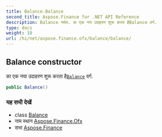 ```yaml
---
title: Balance.Balance
second_title: Aspose.Finance for .NET API Reference
description: Balance नर्मत. क एक नय उदहरण शुरू करत हैBalance वर्ग.
type: docs
weight: 10
url: /hi/net/aspose.finance.ofx/balance/balance/
---
```

## Balance constructor

का एक नया उदाहरण शुरू करता है[`Balance`](../) वर्ग.

```csharp
public Balance()
```

### यह सभी देखें

* class [Balance](../)
* नाम स्थान [Aspose.Finance.Ofx](../../balance/)
* सभा [Aspose.Finance](../../../)


